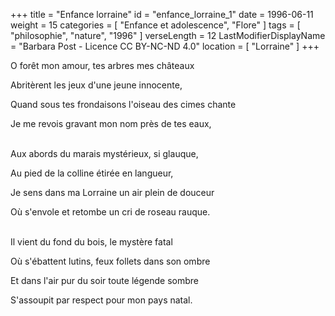 +++
title = "Enfance lorraine"
id = "enfance_lorraine_1"
date = 1996-06-11
weight = 15
categories = [ "Enfance et adolescence", "Flore" ]
tags = [ "philosophie", "nature", "1996" ]
verseLength = 12
LastModifierDisplayName = "Barbara Post - Licence CC BY-NC-ND 4.0"
location = [ "Lorraine" ]
+++

O forêt mon amour, tes arbres mes châteaux

Abritèrent les jeux d'une jeune innocente,

Quand sous tes frondaisons l'oiseau des cimes chante

Je me revois gravant mon nom près de tes eaux,

 \
Aux abords du marais mystérieux, si glauque,

Au pied de la colline étirée en langueur,

Je sens dans ma Lorraine un air plein de douceur

Où s'envole et retombe un cri de roseau rauque.

 \
Il vient du fond du bois, le mystère fatal

Où s'ébattent lutins, feux follets dans son ombre

Et dans l'air pur du soir toute légende sombre

S'assoupit par respect pour mon pays natal.
